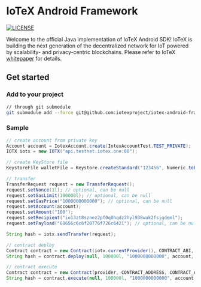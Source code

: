 # IoTeX Android Framework

[![LICENSE](https://img.shields.io/badge/License-Apache%202.0-blue.svg)](LICENSE)

Welcome to the official Java implementation of IoTeX Android SDK! IoTeX is building the next generation of the decentralized 
network for IoT powered by scalability- and privacy-centric blockchains. Please refer to IoTeX
[whitepaper](https://iotex.io/academics) for details.

## Get started

### Add to your project

```bash
// through git submodule
git submodule add --force git@github.com:iotexproject/iotex-android-framework.git iotex-android-framework
```

### Sample

```java
// create account from private key
Account account = IotexAccount.create(IotexAccountTest.TEST_PRIVATE);
IOTX iotx = new IOTX("api.testnet.iotex.one:80");

// create KeyStore file
KeystoreFile walletFile = Keystore.createStandard("123456", Numeric.toBigInt(account.privateKey()));

// transfer
TransferRequest request = new TransferRequest();
request.setNonce(1l); // optional, can be null
request.setGasLimit(100000l); // optional, can be null
request.setGasPrice("1000000000000"); // optional, can be null
request.setAccount(account);
request.setAmount("100");
request.setRecipient("io13zt8sznez2pf0q0hqdz2hyl938wak2fsjgdeml");
request.setPayload("68656c6c6f20776f726c6421"); // optional, can be null

String hash = iotx.sendTransfer(request);

// contract deploy
Contract contract = new Contract(iotx.currentProvider(), CONTRACT_ABI, Numeric.hexStringToByteArray(CONTRACT_BIN));
String hash = contract.deploy(null, 100000l, "1000000000000", account, "0", 5);

// contract execute
Contract contract = new Contract(provider, CONTRACT_ADDRESS, CONTRACT_ABI);
String hash = contract.execute(null, 100000l, "1000000000000", account, "set", "0", 10);
```

